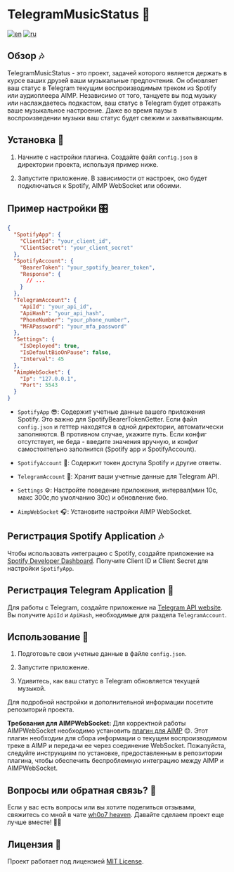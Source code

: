 # TelegramMusicStatus 🎵

[![en](https://img.shields.io/badge/lang-en-blue.svg)](https://github.com/wh0o7/TelegramMusicStatus/blob/main/README.md) [![ru](https://img.shields.io/badge/lang-ru-red.svg)](https://github.com/wh0o7/TelegramMusicStatus/blob/main/README.ru-ru.md)

## Обзор 🎶

TelegramMusicStatus - это проект, задачей которого является держать в курсе ваших друзей ваши музыкальные предпочтения. Он обновляет ваш статус в Telegram текущим воспроизводимым треком из Spotify или аудиоплеера AIMP. Независимо от того, танцуете вы под музыку или наслаждаетесь подкастом, ваш статус в Telegram будет отражать ваше музыкальное настроение. Даже во время паузы в воспроизведении музыки ваш статус будет свежим и захватывающим.

## Установка 🚀

1. Начните с настройки плагина. Создайте файл `config.json` в директории проекта, используя пример ниже.

2. Запустите приложение. В зависимости от настроек, оно будет подключаться к Spotify, AIMP WebSocket или обоими.

## Пример настройки 🎛️

```json
{
  "SpotifyApp": {
    "ClientId": "your_client_id",
    "ClientSecret": "your_client_secret"
  },
  "SpotifyAccount": {
    "BearerToken": "your_spotify_bearer_token",
    "Response": {
      // ...
    }
  },
  "TelegramAccount": {
    "ApiId": "your_api_id",
    "ApiHash": "your_api_hash",
    "PhoneNumber": "your_phone_number",
    "MFAPassword": "your_mfa_password"
  },
  "Settings": {
    "IsDeployed": true,
    "IsDefaultBioOnPause": false,
    "Interval": 45
  },
  "AimpWebSocket": {
    "Ip": "127.0.0.1",
    "Port": 5543
  }
}
```

- `SpotifyApp` 😎: Содержит учетные данные вашего приложения Spotify. Это важно для SpotifyBearerTokenGetter. Если файл `config.json` и геттер находятся в одной директории, автоматически заполняются. В противном случае, укажите путь. Если конфиг отсутствует, не беда - введите значения вручную, и конфиг самостоятельно заполнится (Spotify app и SpotifyAccount).

- `SpotifyAccount` 🎵: Содержит токен доступа Spotify и другие ответы.

- `TelegramAccount` 💬: Хранит ваши учетные данные для Telegram API.

- `Settings` ⚙️: Настройте поведение приложения, интервал(мин 10с, макс 300с,по умолчанию 30с) и обновление био.

- `AimpWebSocket` 🎧: Установите настройки AIMP WebSocket.

## Регистрация Spotify Application 🎶

Чтобы использовать интеграцию с Spotify, создайте приложение на [Spotify Developer Dashboard](https://developer.spotify.com/dashboard/applications). Получите Client ID и Client Secret для настройки `SpotifyApp`.

## Регистрация Telegram Application 💬

Для работы с Telegram, создайте приложение на [Telegram API website](https://my.telegram.org/auth). Вы получите `ApiId` и `ApiHash`, необходимые для раздела `TelegramAccount`.

## Использование 🎉

1. Подготовьте свои учетные данные в файле `config.json`.

2. Запустите приложение.

3. Удивитесь, как ваш статус в Telegram обновляется текущей музыкой.

Для подробной настройки и дополнительной информации посетите репозиторий проекта.

**Требования для AIMPWebSocket:**
Для корректной работы AIMPWebSocket необходимо установить [плагин для AIMP](https://github.com/wh0o7/CurrentlyPlayingInfoAIMPPlugin) 😊. Этот плагин необходим для сбора информации о текущем воспроизводимом треке в AIMP и передачи ее через соединение WebSocket. Пожалуйста, следуйте инструкциям по установке, предоставленным в репозитории плагина, чтобы обеспечить беспроблемную интеграцию между AIMP и AIMPWebSocket.

## Вопросы или обратная связь? 🤔

Если у вас есть вопросы или вы хотите поделиться отзывами, свяжитесь со мной в чате [wh0o7 heaven](https://t.me/+D-T_xElzA003Nzcy). Давайте сделаем проект еще лучше вместе! 🎵🎉

## Лицензия 📄

Проект работает под лицензией [MIT License](LICENSE).
